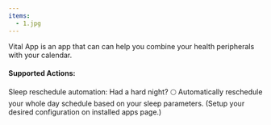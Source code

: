 ```yaml
---
items:
  - 1.jpg
---
```


Vital App is an app that can can help you combine your health peripherals with your calendar.

#### Supported Actions:

Sleep reschedule automation: Had a hard night? 🌕
Automatically reschedule your whole day schedule based on your sleep parameters. (Setup your desired configuration on installed apps page.)
